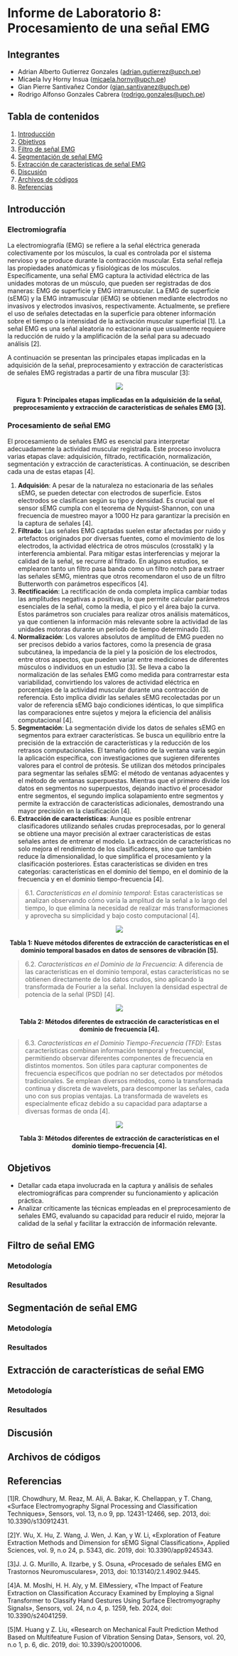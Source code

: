 # Informe de Laboratorio 8: Procesamiento de una señal EMG

## Integrantes
- Adrian Alberto Gutierrez Gonzales (adrian.gutierrez@upch.pe)
- Micaela Ivy Horny Insua (micaela.horny@upch.pe)
- Gian Pierre Santivañez Condor (gian.santivanez@upch.pe)
- Rodrigo Alfonso Gonzales Cabrera (rodrigo.gonzales@upch.pe)

## Tabla de contenidos
1. [Introducción](#id1)
2. [Objetivos](#id2)
3. [Filtro de señal EMG](#id3)
4. [Segmentación de señal EMG](#id4)
5. [Extracción de características de señal EMG](#id5)
6. [Discusión](#id6)
7. [Archivos de códigos](#id7)
8. [Referencias](#id8)

## **Introducción** <a name="id1"></a>
### Electromiografía
La electromiografía (EMG) se refiere a la señal eléctrica generada colectivamente por los músculos, la cual es controlada por el sistema nervioso y se produce durante la contracción muscular. Esta señal refleja las propiedades anatómicas y fisiológicas de los músculos. Específicamente, una señal EMG captura la actividad eléctrica de las unidades motoras de un músculo, que pueden ser registradas de dos maneras: EMG de superficie y EMG intramuscular. La EMG de superficie (sEMG) y la EMG intramuscular (iEMG) se obtienen mediante electrodos no invasivos y electrodos invasivos, respectivamente. Actualmente, se prefiere el uso de señales detectadas en la superficie para obtener información sobre el tiempo o la intensidad de la activación muscular superficial [1]. La señal EMG es una señal aleatoria no estacionaria que usualmente requiere la reducción de ruido y la amplificación de la señal para su adecuado análisis [2].

A continuación se presentan las principales etapas implicadas en la adquisición de la señal, preprocesamiento y extracción de características de señales EMG registradas a partir de una fibra muscular [3]:

<p align="center">
  <img src="https://github.com/adri201022/ISB-Grupo-11/assets/164538327/7191d6fc-8021-49a1-8340-25c3bfa453b3">
</p>
<p align="center"><b>Figura 1: Principales etapas implicadas en la adquisición de la señal, preprocesamiento y extracción de características de señales EMG [3].</b> </p>

### Procesamiento de señal EMG
El procesamiento de señales EMG es esencial para interpretar adecuadamente la actividad muscular registrada. Este proceso involucra varias etapas clave: adquisición, filtrado, rectificación, normalización, segmentación y extracción de características. A continuación, se describen cada una de estas etapas [4].

1. **Adquisión**: A pesar de la naturaleza no estacionaria de las señales sEMG, se pueden detectar con electrodos de superficie. Estos electrodos se clasifican según su tipo y densidad. Es crucial que el sensor sEMG cumpla con el teorema de Nyquist-Shannon, con una frecuencia de muestreo mayor a 1000 Hz para garantizar la precisión en la captura de señales [4].
2. **Filtrado**: Las señales EMG captadas suelen estar afectadas por ruido y artefactos originados por diversas fuentes, como el movimiento de los         electrodos, la actividad eléctrica de otros músculos (crosstalk) y la interferencia ambiental. Para mitigar estas interferencias y        mejorar la calidad de la señal, se recurre al filtrado. En algunos estudios, se emplearon tanto un filtro pasa banda como un filtro notch para extraer las señales sEMG, mientras que otros recomendaron el uso de un filtro Butterworth con parámetros específicos [4].
3. **Rectificación**: La rectificación de onda completa implica cambiar todas las amplitudes negativas a positivas, lo que permite calcular parámetros esenciales de la señal, como la media, el pico y el área bajo la curva. Estos parámetros son cruciales para realizar otros análisis matemáticos, ya que contienen la información más relevante sobre la actividad de las unidades motoras durante un período de tiempo determinado [3].
4. **Normalización**: Los valores absolutos de amplitud de EMG pueden no ser precisos debido a varios factores, como la presencia de grasa subcutánea, la impedancia de la piel y la posición de los electrodos, entre otros aspectos, que pueden variar entre mediciones de diferentes músculos o individuos en un estudio [3]. Se lleva a cabo la normalización de las señales EMG como medida para contrarrestar esta variabilidad, convirtiendo los valores de actividad eléctrica en porcentajes de la actividad muscular durante una contracción de referencia. Esto implica dividir las señales sEMG recolectadas por un valor de referencia sEMG bajo condiciones idénticas, lo que simplifica las comparaciones entre sujetos y mejora la eficiencia del análisis computacional [4].
5. **Segmentación**: La segmentación divide los datos de señales sEMG en segmentos para extraer características. Se busca un equilibrio entre la precisión de la extracción de características y la reducción de los retrasos computacionales. El tamaño óptimo de la ventana varía según la aplicación específica, con investigaciones que sugieren diferentes valores para el control de prótesis. Se utilizan dos métodos principales para segmentar las señales sEMG: el método de ventanas adyacentes y el método de ventanas superpuestas. Mientras que el primero divide los datos en segmentos no superpuestos, dejando inactivo el procesador entre segmentos, el segundo implica solapamiento entre segmentos y permite la extracción de características adicionales, demostrando una mayor precisión en la clasificación [4].
6. **Extracción de características**: Aunque es posible entrenar clasificadores utilizando señales crudas preprocesadas, por lo general se obtiene una mayor precisión al extraer características de estas señales antes de entrenar el modelo. La extracción de características no solo mejora el rendimiento de los clasificadores, sino que también reduce la dimensionalidad, lo que simplifica el procesamiento y la clasificación posteriores. Estas características se dividen en tres categorías: características en el dominio del tiempo, en el dominio de la frecuencia y en el dominio tiempo-frecuencia [4].
>6.1. *Características en el dominio temporal*: Estas características se analizan observando cómo varía la amplitud de la señal a lo largo del tiempo, lo que elimina la necesidad de realizar más transformaciones y aprovecha su simplicidad y bajo costo computacional [4].
<p align="center">
  <img src="https://github.com/adri201022/ISB-Grupo-11/assets/164538327/440691dc-7937-454d-a6c6-a2fac1acc688">
</p>
<p align="center"><b>Tabla 1: Nueve métodos diferentes de extracción de características en el dominio temporal basados en datos de sensores de vibración [5].</b> </p>

>6.2. *Características en el Dominio de la Frecuencia*: A diferencia de las características en el dominio temporal, estas características no se obtienen directamente de los datos crudos, sino aplicando la transformada de Fourier a la señal. Incluyen la densidad espectral de potencia de la señal (PSD) [4].
<p align="center">
  <img src="https://github.com/adri201022/ISB-Grupo-11/assets/164538327/67cfb364-7c8a-489e-aa3c-ba40547d4353">
</p>
<p align="center"><b>Tabla 2: Métodos diferentes de extracción de características en el dominio de frecuencia [4].</b> </p>

>6.3. *Características en el Dominio Tiempo-Frecuencia (TFD)*: Estas características combinan información temporal y frecuencial, permitiendo observar diferentes componentes de frecuencia en distintos momentos. Son útiles para capturar componentes de frecuencia específicos que podrían no ser detectados por métodos tradicionales. Se emplean diversos métodos, como la transformada continua y discreta de wavelets, para descomponer las señales, cada uno con sus propias ventajas. La transformada de wavelets es especialmente eficaz debido a su capacidad para adaptarse a diversas formas de onda [4].
<p align="center">
  <img src="https://github.com/adri201022/ISB-Grupo-11/assets/164538327/6cc86bae-8ab4-4c44-b8d4-7b4cbafe6088">
</p>
<p align="center"><b>Tabla 3: Métodos diferentes de extracción de características en el dominio tiempo-frecuencia [4].</b> </p>

## **Objetivos** <a name="id2"></a>
<ul>
  <li>Detallar cada etapa involucrada en la captura y análisis de señales electromiográficas para comprender su funcionamiento y aplicación práctica.</li>
  <li>Analizar críticamente las técnicas empleadas en el preprocesamiento de señales EMG, evaluando su capacidad para reducir el ruido, mejorar la calidad de la señal y facilitar la extracción de información relevante.</li>
</ul>

## **Filtro de señal EMG** <a name="id3"></a>
### Metodología

### Resultados

## **Segmentación de señal EMG** <a name="id4"></a>
### Metodología

### Resultados

## **Extracción de características de señal EMG** <a name="id5"></a>
### Metodología

### Resultados

## **Discusión** <a name="id6"></a>

## **Archivos de códigos** <a name="id7"></a>

## **Referencias** <a name="id8"></a>
[1]R. Chowdhury, M. Reaz, M. Ali, A. Bakar, K. Chellappan, y T. Chang, «Surface Electromyography Signal Processing and Classification Techniques», Sensors, vol. 13, n.o 9, pp. 12431-12466, sep. 2013, doi: 10.3390/s130912431.

[2]Y. Wu, X. Hu, Z. Wang, J. Wen, J. Kan, y W. Li, «Exploration of Feature Extraction Methods and Dimension for sEMG Signal Classification», Applied Sciences, vol. 9, n.o 24, p. 5343, dic. 2019, doi: 10.3390/app9245343.

[3]J. J. G. Murillo, A. Ilzarbe, y S. Osuna, «Procesado de señales EMG en Trastornos Neuromusculares», 2013, doi: 10.13140/2.1.4902.9445.

[4]A. M. Moslhi, H. H. Aly, y M. ElMessiery, «The Impact of Feature Extraction on Classification Accuracy Examined by Employing a Signal Transformer to Classify Hand Gestures Using Surface Electromyography Signals», Sensors, vol. 24, n.o 4, p. 1259, feb. 2024, doi: 10.3390/s24041259.

[5]M. Huang y Z. Liu, «Research on Mechanical Fault Prediction Method Based on Multifeature Fusion of Vibration Sensing Data», Sensors, vol. 20, n.o 1, p. 6, dic. 2019, doi: 10.3390/s20010006.
